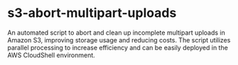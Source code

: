 # s3-abort-multipart-uploads
An automated script to abort and clean up incomplete multipart uploads in Amazon S3, improving storage usage and reducing costs. The script utilizes parallel processing to increase efficiency and can be easily deployed in the AWS CloudShell environment.
